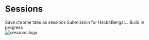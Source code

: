 # Sessions
Save chrome tabs as sessions
Submission for Hack4Bengal... Build in progress
<br>
![sessions logo](https://user-images.githubusercontent.com/42151354/162579035-8f4ec630-0479-43a4-8187-362fd6dd13ff.png)
